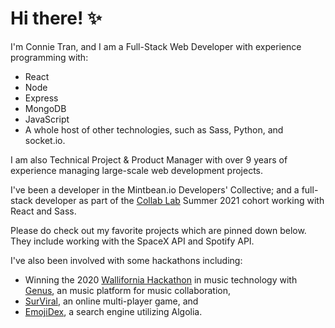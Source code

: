# Hi there! ✨ 

I'm Connie Tran, and I am a Full-Stack Web Developer with experience programming with: 
* React
* Node 
* Express 
* MongoDB 
* JavaScript 
* A whole host of other technologies, such as Sass, Python, and socket.io.
 
I am also Technical Project & Product Manager with over 9 years of experience managing large-scale web development projects.

I've been a developer in the Mintbean.io Developers' Collective; and a full-stack developer as part of the [Collab Lab](https://the-collab-lab.codes/who-we-are/) Summer 2021 cohort working with React and Sass.

Please do check out my favorite projects which are pinned down below. They include working with the SpaceX API and Spotify API.

I've also been involved with some hackathons including:

* Winning the 2020 [Wallifornia Hackathon](https://wallifornia-hackathon-2020.devpost.com/) in music technology with [Genus](https://www.youtube.com/watch?v=hqa-nIO-M9U), an music platform for music collaboration,
* [SurViral](https://github.com/connietran-dev/janebox-surviral-client), an online multi-player game, and 
* [EmojiDex](https://github.com/connietran-dev/algolia-emojidex), a search engine utilizing Algolia.
